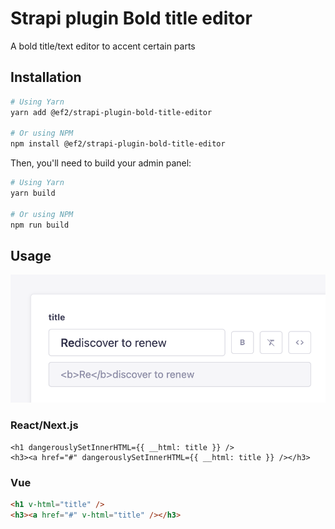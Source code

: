 # Strapi plugin Bold title editor

A bold title/text editor to accent certain parts

## Installation

```sh
# Using Yarn
yarn add @ef2/strapi-plugin-bold-title-editor

# Or using NPM
npm install @ef2/strapi-plugin-bold-title-editor
```

Then, you'll need to build your admin panel:

```sh
# Using Yarn
yarn build

# Or using NPM
npm run build
```

## Usage

![bold title editor screenshot](./bold-title-editor.png)

### React/Next.js

```tsx
<h1 dangerouslySetInnerHTML={{ __html: title }} />
<h3><a href="#" dangerouslySetInnerHTML={{ __html: title }} /></h3>
```

### Vue
```html
<h1 v-html="title" />
<h3><a href="#" v-html="title" /></h3>
```